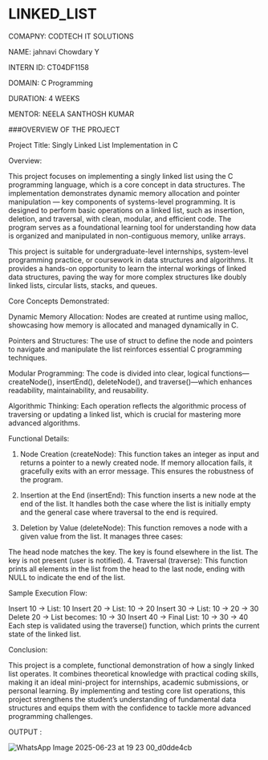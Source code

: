 
# LINKED_LIST

COMAPNY: CODTECH IT SOLUTIONS

NAME: jahnavi Chowdary Y

INTERN ID: CT04DF1158

DOMAIN: C Programming

DURATION: 4 WEEKS

MENTOR: NEELA SANTHOSH KUMAR

###OVERVIEW OF THE PROJECT

Project Title: Singly Linked List Implementation in C

Overview:

This project focuses on implementing a singly linked list using the C programming language, which is a core concept in data structures. The implementation demonstrates dynamic memory allocation and pointer manipulation — key components of systems-level programming. It is designed to perform basic operations on a linked list, such as insertion, deletion, and traversal, with clean, modular, and efficient code. The program serves as a foundational learning tool for understanding how data is organized and manipulated in non-contiguous memory, unlike arrays.

This project is suitable for undergraduate-level internships, system-level programming practice, or coursework in data structures and algorithms. It provides a hands-on opportunity to learn the internal workings of linked data structures, paving the way for more complex structures like doubly linked lists, circular lists, stacks, and queues.

Core Concepts Demonstrated:

Dynamic Memory Allocation: Nodes are created at runtime using malloc, showcasing how memory is allocated and managed dynamically in C.

Pointers and Structures: The use of struct to define the node and pointers to navigate and manipulate the list reinforces essential C programming techniques.

Modular Programming: The code is divided into clear, logical functions—createNode(), insertEnd(), deleteNode(), and traverse()—which enhances readability, maintainability, and reusability.

Algorithmic Thinking: Each operation reflects the algorithmic process of traversing or updating a linked list, which is crucial for mastering more advanced algorithms.

Functional Details:

1. Node Creation (createNode):
This function takes an integer as input and returns a pointer to a newly created node. If memory allocation fails, it gracefully exits with an error message. This ensures the robustness of the program.

2. Insertion at the End (insertEnd):
This function inserts a new node at the end of the list. It handles both the case where the list is initially empty and the general case where traversal to the end is required.

3. Deletion by Value (deleteNode):
This function removes a node with a given value from the list. It manages three cases:

The head node matches the key.
The key is found elsewhere in the list.
The key is not present (user is notified).
4. Traversal (traverse):
This function prints all elements in the list from the head to the last node, ending with NULL to indicate the end of the list.

Sample Execution Flow:

Insert 10 → List: 10
Insert 20 → List: 10 -> 20
Insert 30 → List: 10 -> 20 -> 30
Delete 20 → List becomes: 10 -> 30
Insert 40 → Final List: 10 -> 30 -> 40
Each step is validated using the traverse() function, which prints the current state of the linked list.

Conclusion:

This project is a complete, functional demonstration of how a singly linked list operates. It combines theoretical knowledge with practical coding skills, making it an ideal mini-project for internships, academic submissions, or personal learning. By implementing and testing core list operations, this project strengthens the student’s understanding of fundamental data structures and equips them with the confidence to tackle more advanced programming challenges.

OUTPUT :

![WhatsApp Image 2025-06-23 at 19 23 00_d0dde4cb](https://github.com/user-attachments/assets/a8838f4a-739e-4ffa-ab71-af742f48aae3)
